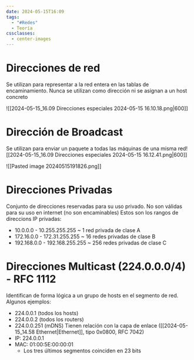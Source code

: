 ```yaml
---
date: 2024-05-15T16:09
tags:
  - "#Redes"
  - Teoría
cssclasses:
  - center-images
---
```

# Direcciones de red

Se utilizan para representar a la red entera en las tablas de encaminamiento. Nunca se utilizan como dirección ni se asignan a un host concreto

![[2024-05-15_16.09 Direcciones especiales 2024-05-15 16.10.18.png|600]]
# Dirección de Broadcast

Se utilizan para enviar un paquete a todas las máquinas de una misma red![[2024-05-15_16.09 Direcciones especiales 2024-05-15 16.12.41.png|600]]

![[Pasted image 20240515191826.png]]

# Direcciones Privadas

Conjunto de direcciones reservadas para su uso privado. No son válidas para su uso en internet (no son encaminables)
Estos son los rangos de direccions IP privadas:
* 10.0.0.0 - 10.255.255.255 ~ 1 red privada de clase A
* 172.16.0.0 - 172.31.255.255 ~ 16 redes privadas de clase B
* 192.168.0.0 - 192.168.255.255 ~ 256 redes privadas de clase C

# Direcciones Multicast (224.0.0.0/4) - RFC 1112
Identifican de forma lógica a un grupo de hosts en el segmento de red.
Algunos ejemplos:
* 224.0.0.1 (todos los hosts)
* 224.0.0.2 (todos los routers)
* 224.0.0.251 (mDNS)
Tienen relación con la capa de enlace ([[2024-05-15_14.58 Ethernet|Ethernet]], tipo 0x0800, RFC 7042)
* IP: 224.0.0.1
* MAC: 01:00:5E:00:00:01
	* Los tres últimos segmentos coinciden en 23 bits